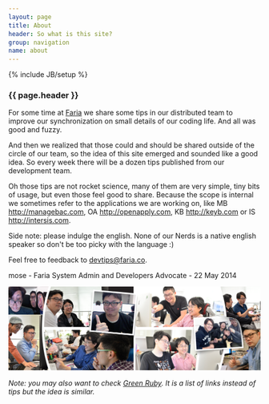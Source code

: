```yaml
---
layout: page
title: About
header: So what is this site?
group: navigation
name: about
---
```

{% include JB/setup %}

### {{ page.header }}

For some time at [Faria][1] we share some tips in our distributed team to improve our synchronization on small details of our coding life. And all was good and fuzzy.

And then we realized that those could and should be shared outside of the circle of our team, so the idea of this site emerged and sounded like a good idea. So every week there will be a dozen tips published from our development team.

Oh those tips are not rocket science, many of them are very simple, tiny bits of usage, but even those feel good to share. Because the scope is internal we sometimes refer to the applications we are working on, like MB <http://managebac.com>, OA <http://openapply.com>, KB <http://keyb.com> or IS <http://intersis.com>.

Side note: please indulge the english. None of our Nerds is a native english speaker so don't be too picky with the language :)

Feel free to feedback to [devtips@faria.co][2].

mose - Faria System Admin and Developers Advocate - 22 May 2014

![Faria United Nerds](assets/images/fariateam.png "Faria United Nerds")

_Note: you may also want to check [Green Ruby][3]. It is a list of links instead of tips but the idea is similar._

[1]: http://faria.co
[2]: mailto:devtips@faria.co
[3]: http://greenruby.org
